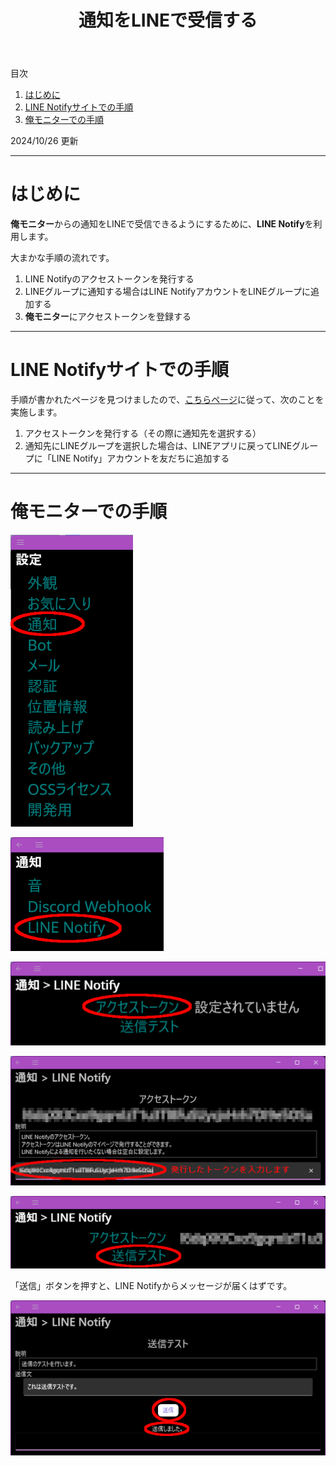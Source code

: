 ﻿---
title: 通知をLINEで受信する
description: 俺モニターからの通知をLINEで受信するための手順を説明します。
---

目次

1. [はじめに](#introduction)
1. [LINE Notifyサイトでの手順](#linenotify)
1. [俺モニターでの手順](#oremonitor)

2024/10/26 更新

---

<a id="introduction"></a>

# はじめに
**俺モニター**からの通知をLINEで受信できるようにするために、**LINE Notify**を利用します。

大まかな手順の流れです。

1. LINE Notifyのアクセストークンを発行する
1. LINEグループに通知する場合はLINE NotifyアカウントをLINEグループに追加する
1. **俺モニター**にアクセストークンを登録する

---

<a id="linenotify"></a>

# LINE Notifyサイトでの手順
手順が書かれたページを見つけましたので、[こちらページ](https://web.joho.info/alert/line-notify-access-token/)に従って、次のことを実施します。

1. アクセストークンを発行する（その際に通知先を選択する）
1. 通知先にLINEグループを選択した場合は、LINEアプリに戻ってLINEグループに「LINE Notify」アカウントを友だちに追加する

---

<a id="oremonitor"></a>

# 俺モニターでの手順

![通知](assets/img/LineNotify01.png)

![LINE Notify](assets/img/LineNotify02.png)

![アクセストークン](assets/img/LineNotify03.png)

![トークンの入力](assets/img/LineNotify04.png)

![送信テスト](assets/img/LineNotify05.png)

「送信」ボタンを押すと、LINE Notifyからメッセージが届くはずです。

![送信](assets/img/LineNotify06.png)

